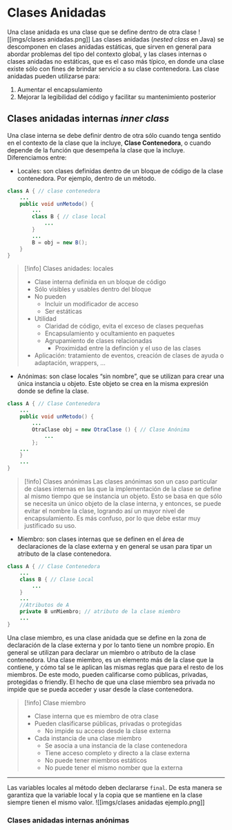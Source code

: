 # Clases Anidadas
Una clase anidada es una clase que se define dentro de otra clase
![[imgs/clases anidadas.png]]
Las clases anidadas (*nested class* en Java) se descomponen en clases anidadas estáticas, que sirven en general para abordar problemas del tipo del contexto global, y las clases internas o clases anidadas no estáticas, que es el caso más típico, en donde una clase existe sólo con fines de brindar servicio a su clase contenedora.
Las clase anidadas pueden utilizarse para:
1. Aumentar el encapsulamiento
2. Mejorar la legibilidad del código y facilitar su mantenimiento posterior
## Clases anidadas internas *inner class*
Una clase interna se debe definir dentro de otra sólo cuando tenga sentido en el contexto de la clase que la incluye, **Clase Contenedora**, o cuando depende de la función que desempeña la clase que la incluye.
Diferenciamos entre:
- Locales: son clases definidas dentro de un bloque de código de la clase contenedora. Por ejemplo, dentro de un método.
```java
class A { // clase contenedora
	...
	public void unMetodo() {
		...
		class B { // clase local
			...
		}
		...
		B = obj = new B();
	}
}
```
> [!info] Clases anidades: locales
> - Clase interna definida en un bloque de código
> - Sólo visibles y usables dentro del bloque
> - No pueden
> 	- Incluir un modificador de acceso
> 	- Ser estáticas
> - Utilidad
> 	- Claridad de código, evita el exceso de clases pequeñas
> 	- Encapsulamiento y ocultamiento en paquetes
> 	- Agrupamiento de clases relacionadas
> 		- Proximidad entre la definción y el uso de las clases
> - Aplicación: tratamiento de eventos, creación de clases de ayuda o adaptación, wrappers, ...
- Anónimas: son clase locales “sin nombre”, que se utilizan para crear una única instancia u objeto. Este objeto se crea en la misma expresión donde se define la clase.
```java
class A { // Clase Contenedora 
	...
	public void unMetodo() { 
		...
		OtraClase obj = new OtraClase () { // Clase Anónima 
			...
		}; 
	...
	} 
	...
}
```
> [!info] Clases anónimas
> Las clases anónimas son un caso particular de clases internas en las que la implementación de la clase se define al mismo tiempo que se instancia un objeto. Esto se basa en que sólo se necesita un único objeto de la clase interna, y entonces, se puede evitar el nombre la clase, logrando así un mayor nivel de encapsulamiento.
> Es más confuso, por lo que debe estar muy justificado su uso.

- Miembro: son clases internas que se definen en el área de declaraciones de la clase externa y en general se usan para tipar un atributo de la clase contenedora.
```java
class A { // Clase Contenedora
	...
	class B { // Clase Local
		...
	} 
	...
	//Atributos de A
	private B unMiembro; // atributo de la clase miembro
	...
}
```
Una clase miembro, es una clase anidada que se define en la zona de declaración de la clase externa y por lo tanto tiene un nombre propio. En general se utilizan para declarar un miembro o atributo de la clase contenedora.
Una clase miembro, es un elemento más de la clase que la contiene, y cómo tal se le aplican las mismas reglas que para el resto de los miembros. De este modo, pueden calificarse como públicas, privadas, protegidas o friendly. El hecho de que una clase miembro sea privada no impide que se pueda acceder y usar desde la clase contenedora.
> [!info] Clase miembro
> - Clase interna que es miembro de otra clase
> - Pueden clasificarse públicas, privadas o protegidas
> 	- No impide su acceso desde la clase externa
> - Cada instancia de una clase miembro
> 	- Se asocia a una instancia de la clase contenedora
> 	- Tiene acceso completo y directo a la clase externa
> 	- No puede tener miembros estáticos
> 	- No puede tener el mismo nomber que la externa
> 

---
Las variables locales al método deben declararse `final`. De esta manera se garantiza que la variable local y la copia que se mantiene en la clase siempre tienen el mismo valor.
![[imgs/clases anidadas ejemplo.png]]
### Clases anidadas internas anónimas
